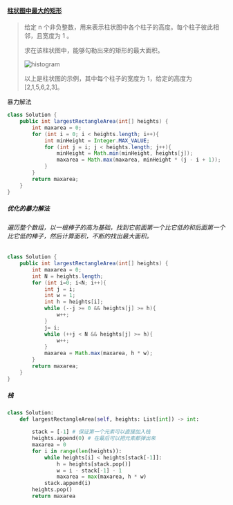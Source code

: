 #### [柱状图中最大的矩形](https://leetcode-cn.com/problems/largest-rectangle-in-histogram/)

> 给定 n 个非负整数，用来表示柱状图中各个柱子的高度。每个柱子彼此相邻，且宽度为 1 。
>
> 求在该柱状图中，能够勾勒出来的矩形的最大面积。
>
> ![histogram](/Users/apple/Desktop/histogram.png)
>
> 以上是柱状图的示例，其中每个柱子的宽度为 1，给定的高度为 [2,1,5,6,2,3]。

暴力解法

```java
class Solution {
    public int largestRectangleArea(int[] heights) {
        int maxarea = 0;
        for (int i = 0; i < heights.length; i++){
            int minHeight = Integer.MAX_VALUE;
            for (int j = i; j < heights.length; j++){
                minHeight = Math.min(minHeight, heights[j]);
                maxarea = Math.max(maxarea, minHeight * (j - i + 1));
            }
        }
        return maxarea;
    }
}
```

##### 优化的暴力解法

###### *遍历整个数组，以一根棒子的高为基础，找到它前面第一个比它低的和后面第一个比它低的棒子，然后计算面积，不断的找出最大面积。*

```java
class Solution {
    public int largestRectangleArea(int[] heights) {
        int maxarea = 0;
        int N = heights.length;
        for (int i=0; i<N; i++){
            int j = i;
            int w = 1;
            int h = heights[i];
            while (--j >= 0 && heights[j] >= h){
                w++;
            }
            j= i;
            while (++j < N && heights[j] >= h){
                w++;
            }
            maxarea = Math.max(maxarea, h * w);
        }
        return maxarea;
    }
}
```

##### 栈

```python
class Solution:
    def largestRectangleArea(self, heights: List[int]) -> int:
        
        stack = [-1] # 保证第一个元素可以直接加入栈
        heights.append(0) # 在最后可以把元素都弹出来
        maxarea = 0
        for i in range(len(heights)):
            while heights[i] < heights[stack[-1]]:
                h = heights[stack.pop()]
                w = i - stack[-1] - 1
                maxarea = max(maxarea, h * w)
            stack.append(i)
        heights.pop()
        return maxarea
                
```

